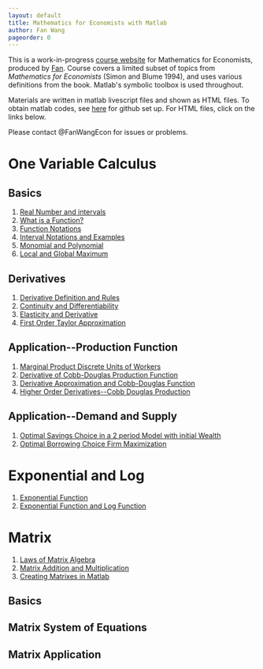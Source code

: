 ```yaml
---
layout: default
title: Mathematics for Economists with Matlab
author: Fan Wang
pageorder: 0
---
```


This is a work-in-progress [course website](https://fanwangecon.github.io/Math4Econ/) for Mathematics for Economists, produced by [Fan](https://fanwangecon.github.io/). Course covers a limited subset of topics from *Mathematics for Economists* (Simon and Blume 1994), and uses various definitions from the book. Matlab's symbolic toolbox is used throughout.

Materials are written in matlab livescript files and shown as HTML files. To obtain matlab codes, see [here](docs/gitsetup.md) for github set up. For HTML files, click on the links below.

Please contact @FanWangEcon for issues or problems.

# One Variable Calculus

## Basics

1. [Real Number and intervals](calconevar/realnumber.html)
2. [What is a Function?](calconevar/whatisfunction.html)
3. [Function Notations](calconevar/funcnotations.html)
4. [Interval Notations and Examples](calconevar/interval.html)
5. [Monomial and Polynomial](calconevar/polynomial.html)
6. [Local and Global Maximum](calconevar/localglobal.html)

## Derivatives

1. [Derivative Definition and Rules](derivative/derivative_rules.html)
2. [Continuity and Differentiability](derivative/continuous_differentiable.html)
3. [Elasticity and Derivative](derivative/derivative_elasticity.html)
4. [First Order Taylor Approximation](derivative/derivative_MPL_first_order_taylor_approximation.html)

## Application--Production Function

1. [Marginal Product Discrete Units of Workers](derivative_application/derivative_MPL_discrete_workers.html)
2. [Derivative of Cobb-Douglas Production Function](derivative_application/derivative_cobb_douglas.html)
3. [Derivative Approximation and Cobb-Douglas Function](derivative_application/derivative_hslope_cobb_douglas.html)
4. [Higher Order Derivatives--Cobb Douglas Production](derivative_application/second_derivative.html)

## Application--Demand and Supply

1. [Optimal Savings Choice in a 2 period Model with initial Wealth](derivative_application/K_save_households.html)
2. [Optimal Borrowing Choice Firm Maximization](derivative_application/K_borrow_firm.html)

# Exponential and Log

1. [Exponential Function](explog/exponential.html)
2. [Exponential Function and Log Function](explog/exolog.html)

# Matrix

1. [Laws of Matrix Algebra](matrix_basics/matrix_matlab.html)
2. [Matrix Addition and Multiplication](matrix_basics/matrix_algebra_rules.html)
3. [Creating Matrixes in Matlab](matrix_basics/matrix_matlab.html)

## Basics

## Matrix System of Equations

## Matrix Application
